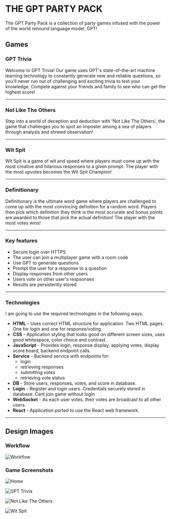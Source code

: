 # THE GPT PARTY PACK

The GPT Party Pack is a collection of party games infused with the power of the world renound language model, GPT!

## Games


### GPT Trivia

Welcome to GPT Trivia! Our game uses GPT's state-of-the-art machine learning technology to constantly generate new and reliable questions, so you'll never run out of challenging and exciting trivia to test your knowledge. Compete against your friends and family to see who can get the highest score!

---

### Not Like The Others

Step into a world of deception and deduction with 'Not Like The Others', the game that challenges you to spot an imposter among a sea of players through analysis and shrewd observation!

---

### Wit Spit

Wit Spit is a game of wit and speed where players must come up with the most creative and hilarious responses to a given prompt. The player with the most upvotes becomes the Wit Spit Champion!

---

### Definitionary

Definitionary is the ultimate word game where players are challenged to come up with the most convincing definition for a random word. Players then pick which definition they think is the most accurate and bonus points are awarded to those that pick the actual definition! The player with the most votes wins!

---
### Key features

- Secure login over HTTPS
- The user can join a multiplayer game with a room code
- Use GPT to generate questions
- Prompt the user for a response to a question
- Display responses from other users
- Users vote on other user's respsonses
- Results are persistently stored

---

### Technologies

I am going to use the required technologies in the following ways.

- **HTML** - Uses correct HTML structure for application. Two HTML pages. One for login and one for response/voting.
- **CSS** - Application styling that looks good on different screen sizes, uses good whitespace, color choice and contrast.
- **JavaScript** - Provides login, response display, applying votes, display score board, backend endpoint calls.
- **Service** - Backend service with endpoints for:
  - login
  - retrieving responses
  - submitting votes
  - retrieving vote status
- **DB** - Store users, responses, votes, and score in database.
- **Login** - Register and login users. Credentials securely stored in database. Cant join game without login
- **WebSocket** - As each user votes, their votes are broadcast to all other users.
- **React** - Application ported to use the React web framework.

---

## Design Images

### Workflow
![Workflow](design_pics/gpt-party-pack-2.png)

### Game Screenshots
![Home](design_pics/gpt-party-pack-3.png)

![GPT Trivia](design_pics/gpt-party-pack-4.png)

![Not Like The Others](design_pics/gpt-party-pack-5.png)

![Wit Spit](design_pics/gpt-party-pack-6.png)

